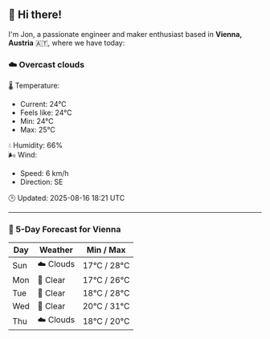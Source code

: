 ## 👋 Hi there!

I'm Jon, a passionate engineer and maker enthusiast based in **Vienna, Austria** 🇦🇹, where we have today:

### ☁️ Overcast clouds 

🌡️ Temperature: 
* Current: 24°C
* Feels like: 24°C
* Min: 24°C 
* Max: 25°C  

💧 Humidity: 66%  
🌬️ Wind: 
* Speed: 6 km/h 
* Direction: SE  

🕒 Updated: 2025-08-16 18:21 UTC

---

### 📅 5-Day Forecast for Vienna

| Day | Weather | Min / Max |
|-----|---------|------------|
| Sun | ☁️ Clouds | 17°C / 28°C |
| Mon | 🌙 Clear | 17°C / 26°C |
| Tue | 🌙 Clear | 18°C / 28°C |
| Wed | 🌙 Clear | 20°C / 31°C |
| Thu | ☁️ Clouds | 18°C / 20°C |
